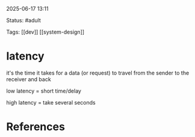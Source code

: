 2025-06-17 13:11

Status: #adult

Tags: [[dev]] [[system-design]]

# latency

it's the time it takes for a data (or request) to travel from the sender to the receiver and back 

low latency = short time/delay

high latency = take several seconds




# References
